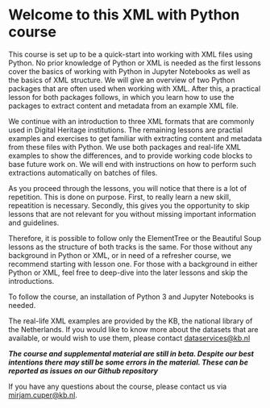 # Welcome to this XML with Python course

This course is set up to be a quick-start into working with XML files using Python. No prior knowledge of Python or XML is needed as the first lessons cover the basics of working with Python in 
Jupyter Notebooks as well as the basics of XML structure. We will give an overview of two Python packages that are often used when working with XML. 
After this, a practical lesson for both packages follows, in which you learn how to use the packages to extract content and metadata from an example XML file.

We continue with an introduction to three XML formats that are commonly used in Digital Heritage institutions. 
The remaining lessons are practial examples and exercises to get familiar with extracting content and metadata from these files with Python. 
We use both packages and real-life XML examples to show the differences, and to provide working code blocks to base future work on.
We will end with instructions on how to perform such extractions automatically on batches of files. 

As you proceed through the lessons, you will notice that there is a lot of repetition. This is done on purpose. First, to really learn a new skill, repeatition is necessary.
Secondly, this gives you the opportunity to skip lessons that are not relevant for you without missing important information and guidelines. 

Therefore, it is possible to follow only the ElementTree or the Beautiful Soup lessons as the structure of both tracks is the same. 
For those without any background in Python or XML, or in need of a refresher course, we recommend starting with lesson one. 
For those with a background in either Python or XML, feel free to deep-dive into the later lessons and skip the introductions.

To follow the course, an installation of Python 3 and Jupyter Notebooks is needed. 

The real-life XML examples are provided by the KB, the national library of the Netherlands.
If you would like to know more about the datasets that are available, or would wish to use them, please contact dataservices@kb.nl

***The course and supplemental material are still in beta. Despite our best intentions there may still be some errors in the material. These can be reported as issues on our Github repository***

If you have any questions about the course, please contact us via mirjam.cuper@kb.nl.

 





